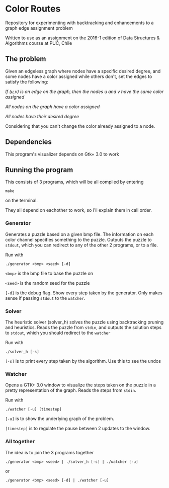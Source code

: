 # Color Routes

Repository for experimenting with backtracking and enhancements to a graph edge assignment problem

Written to use as an assignment on the 2016-1 edition of Data Structures & Algorithms course at PUC, Chile

## The problem

Given an edgeless graph where nodes have a specific desired degree, and some nodes have a color assigned while others don't, set the edges to satisfy the following:

_If (u,v) is an edge on the graph, then the nodes u and v have the same color assigned_

_All nodes on the graph have a color assigned_

_All nodes have their desired degree_

Considering that you can't change the color already assigned to a node.

## Dependencies

This program's visualizer depends on Gtk+ 3.0 to work

## Running the program

This consists of 3 programs, which will be all compiled by entering

```
make
```

on the terminal.

They all depend on eachother to work, so i'll explain them in call order.

### Generator

Generates a puzzle based on a given bmp file. The information on each color channel specifies something to the puzzle. Outputs the puzzle to `stdout`, which you can redirect to any of the other 2 programs, or to a file.

Run with

```
./generator <bmp> <seed> [-d]
```

`<bmp>` is the bmp file to base the puzzle on

`<seed>` is the random seed for the puzzle

`[-d]` is the debug flag. Show every step taken by the generator. Only makes sense if passing `stdout` to the `watcher`.

### Solver

The heuristic solver (solver_h) solves the puzzle using backtracking pruning and heuristics. Reads the puzzle from `stdin`, and outputs the solution steps to `stdout`, which you should redirect to the `watcher`

Run with

```
./solver_h [-s]
```

`[-s]` is to print every step taken by the algorithm. Use this to see the undos

### Watcher

Opens a GTK+ 3.0 window to visualize the steps taken on the puzzle in a pretty representation of the graph. Reads the steps from `stdin`.

Run with

```
./watcher [-u] [timestep]
```

`[-u]` is to show the underlying graph of the problem.

`[timestep]` is to regulate the pause between 2 updates to the window.

### All together

The idea is to join the 3 programs together

```
./generator <bmp> <seed> | ./solver_h [-s] | ./watcher [-u]
```

or

```
./generator <bmp> <seed> [-d] | ./watcher [-u]
```
